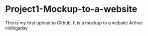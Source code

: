 Project1-Mockup-to-a-website
============================

This is my first upload to Github. It is a mockup to a website
Arthur: nidhigaday

